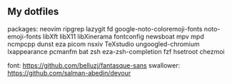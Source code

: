 ## My dotfiles

packages: neovim ripgrep lazygit fd google-noto-coloremoji-fonts noto-emoji-fonts libXft libX11 libXinerama fontconfig newsboat mpv mpd ncmpcpp dunst eza picom nsxiv TeXstudio ungoogled-chromium lxappearance pcmanfm bat zsh eza-zsh-completion fzf hsetroot chezmoi

font: https://github.com/belluzj/fantasque-sans
swallower: https://github.com/salman-abedin/devour
